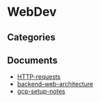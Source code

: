 # WebDev

## Categories


## Documents
- [HTTP-requests](HTTP-requests.md)
- [backend-web-architecture](backend-web-architecture.md)
- [gcp-setup-notes](gcp-setup-notes.md)